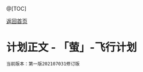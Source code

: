 @[TOC]

[返回首页](http://firefly.inumy.cn/launch/index)
# 计划正文 - 「萤」-飞行计划

```markdown
当前版本：第一版202107031修订版
```
